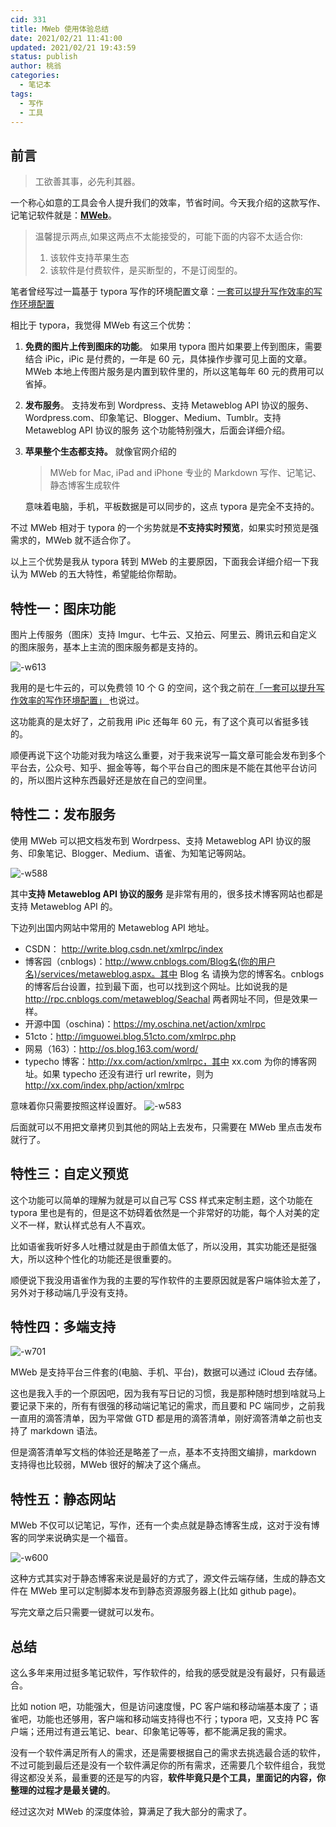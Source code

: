 ```yaml
---
cid: 331
title: MWeb 使用体验总结
date: 2021/02/21 11:41:00
updated: 2021/02/21 19:43:59
status: publish
author: 桃翁
categories: 
  - 笔记本
tags: 
  - 写作
  - 工具
---
```



## 前言

> 工欲善其事，必先利其器。

一个称心如意的工具会令人提升我们的效率，节省时间。今天我介绍的这款写作、记笔记软件就是：[**MWeb**](http://zh.mweb.im/)。

> 温馨提示两点,如果这两点不太能接受的，可能下面的内容不太适合你:
>
> 1. 该软件支持苹果生态
> 2. 该软件是付费软件，是买断型的，不是订阅型的。

笔者曾经写过一篇基于 typora 写作的环境配置文章：[一套可以提升写作效率的写作环境配置](https://mp.weixin.qq.com/s/Tz3JKu_-MvZ2xXAvouoxPw)

相比于 typora，我觉得 MWeb 有这三个优势：

1. **免费的图片上传到图床的功能**。 如果用 typora 图片如果要上传到图床，需要结合 iPic，iPic 是付费的，一年是 60 元，具体操作步骤可见上面的文章。MWeb 本地上传图片服务是内置到软件里的，所以这笔每年 60 元的费用可以省掉。
2. **发布服务**。 支持发布到 Wordpress、支持 Metaweblog API 协议的服务、Wordpress.com、印象笔记、Blogger、Medium、Tumblr。支持 Metaweblog API 协议的服务 这个功能特别强大，后面会详细介绍。
3. **苹果整个生态都支持。** 就像官网介绍的

   > MWeb for Mac, iPad and iPhone
   > 专业的 Markdown 写作、记笔记、静态博客生成软件

   意味着电脑，手机，平板数据是可以同步的，这点 typora 是完全不支持的。

不过 MWeb 相对于 typora 的一个劣势就是**不支持实时预览**，如果实时预览是强需求的，MWeb 就不适合你了。

以上三个优势是我从 typora 转到 MWeb 的主要原因，下面我会详细介绍一下我认为 MWeb 的五大特性，希望能给你帮助。

## 特性一：图床功能

图片上传服务（图床）支持 Imgur、七牛云、又拍云、阿里云、腾讯云和自定义的图床服务，基本上主流的图床服务都是支持的。

![-w613](http://imgs.taoweng.site/mweb/2021-02-21-16139024358516.jpg)

我用的是七牛云的，可以免费领 10 个 G 的空间，这个我之前在[「一套可以提升写作效率的写作环境配置」
](https://mp.weixin.qq.com/s/Tz3JKu_-MvZ2xXAvouoxPw)也说过。

这功能真的是太好了，之前我用 iPic 还每年 60 元，有了这个真可以省挺多钱的。

顺便再说下这个功能对我为啥这么重要，对于我来说写一篇文章可能会发布到多个平台去，公众号、知乎、掘金等等，每个平台自己的图床是不能在其他平台访问的，所以图片这种东西最好还是放在自己的空间里。

## 特性二：发布服务

使用 MWeb 可以把文档发布到 Wordrpess、支持 Metaweblog API 协议的服务、印象笔记、Blogger、Medium、语雀、为知笔记等网站。

![-w588](http://imgs.taoweng.site/mweb/2021-02-21-16139024553338.jpg)

其中**支持 Metaweblog API 协议的服务** 是非常有用的，很多技术博客网站也都是支持 Metaweblog API 的。

下边列出国内网站中常用的 Metaweblog API 地址。

- CSDN： http://write.blog.csdn.net/xmlrpc/index
- 博客园（cnblogs)：http://www.cnblogs.com/Blog名(你的用户名)/services/metaweblog.aspx。其中 Blog 名 请换为您的博客名。cnblogs 的博客后台设置，拉到最下面，也可以找到这个网址。比如说我的是 http://rpc.cnblogs.com/metaweblog/Seachal 两者网址不同，但是效果一样。
- 开源中国（oschina)：https://my.oschina.net/action/xmlrpc
- 51cto：http://imguowei.blog.51cto.com/xmlrpc.php
- 网易（163）：http://os.blog.163.com/word/
- typecho 博客：http://xx.com/action/xmlrpc，其中 xx.com 为你的博客网址。如果 typecho 还没有进行 url rewrite，则为 http://xx.com/index.php/action/xmlrpc

意味着你只需要按照这样设置好。
![-w583](http://imgs.taoweng.site/mweb/2021-02-21-16139042733794.jpg)

后面就可以不用把文章拷贝到其他的网站上去发布，只需要在 MWeb 里点击发布就行了。

## 特性三：自定义预览

这个功能可以简单的理解为就是可以自己写 CSS 样式来定制主题，这个功能在 typora 里也是有的，但是这不妨碍着依然是一个非常好的功能，每个人对美的定义不一样，默认样式总有人不喜欢。

比如语雀我听好多人吐槽过就是由于颜值太低了，所以没用，其实功能还是挺强大，所以这种个性化的功能还是很重要的。

顺便说下我没用语雀作为我的主要的写作软件的主要原因就是客户端体验太差了，另外对于移动端几乎没有支持。

## 特性四：多端支持

![-w701](http://imgs.taoweng.site/mweb/2021-02-21-16139052138079.jpg)

MWeb 是支持平台三件套的(电脑、手机、平台)，数据可以通过 iCloud 去存储。

这也是我入手的一个原因吧，因为我有写日记的习惯，我是那种随时想到啥就马上要记录下来的，所有有很强的移动端记笔记的需求，而且要和 PC 端同步，之前我一直用的滴答清单，因为平常做 GTD 都是用的滴答清单，刚好滴答清单之前也支持了 markdown 语法。

但是滴答清单写文档的体验还是略差了一点，基本不支持图文编排，markdown 支持得也比较弱，MWeb 很好的解决了这个痛点。

## 特性五：静态网站

MWeb 不仅可以记笔记，写作，还有一个卖点就是静态博客生成，这对于没有博客的同学来说确实是一个福音。

![-w600](https://cdn.mwebapp.cn/mwebsite/2019/12/15761345831970.jpg)

这种方式其实对于静态博客来说是最好的方式了，源文件云端存储，生成的静态文件在 MWeb 里可以定制脚本发布到静态资源服务器上(比如 github page)。

写完文章之后只需要一键就可以发布。

## 总结

这么多年来用过挺多笔记软件，写作软件的，给我的感受就是没有最好，只有最适合。

比如 notion 吧，功能强大，但是访问速度慢，PC 客户端和移动端基本废了；语雀吧，功能也还够用，客户端和移动端支持得也不行；typora 吧，又支持 PC 客户端；还用过有道云笔记、bear、印象笔记等等，都不能满足我的需求。

没有一个软件满足所有人的需求，还是需要根据自己的需求去挑选最合适的软件，不过可能到最后还是没有一个软件满足你的所有需求，还需要几个软件组合，我觉得这都没关系，最重要的还是写的内容，**软件毕竟只是个工具，里面记的内容，你整理的过程才是最关键的**。

经过这次对 MWeb 的深度体验，算满足了我大部分的需求了。